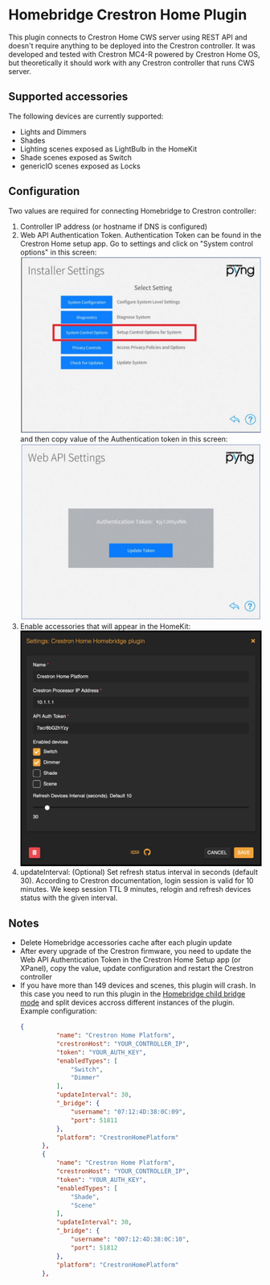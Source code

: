 
# Homebridge Crestron Home Plugin

This plugin connects to Crestron Home CWS server using REST API and doesn't require anything to be deployed into the Crestron controller. It was developed and tested with Crestron MC4-R powered by Crestron Home OS, but theoretically it should work with any Crestron controller that runs CWS server.

## Supported accessories
The following devices are currently supported:
* Lights and Dimmers
* Shades
* Lighting scenes exposed as LightBulb in the HomeKit
* Shade scenes exposed as Switch 
* genericIO scenes exposed as Locks

## Configuration
Two values are required for connecting Homebridge to Crestron controller:
1. Controller IP address (or hostname if DNS is configured)
2. Web API Authentication Token.
   Authentication Token can be found in the Crestron Home setup app. Go to settings and click on "System control options" in this screen:
   ![alt text](img/installer-setting.jpg)
   and then copy value of the Authentication token in this screen:
   ![alt text](img/api-token.jpg)
3. Enable accessories that will appear in the HomeKit:
   ![alt text](img/config.jpg)
4. updateInterval: (Optional) Set refresh status interval in seconds (default 30). According to Crestron documentation, login session is valid for 10 minutes. We keep session TTL 9 minutes, relogin and refresh devices status with the given interval.

## Notes
* Delete Homebridge accessories cache after each plugin update
* After every upgrade of the Crestron firmware, you need to update the Web API Authentication Token in the Crestron Home Setup app (or XPanel), copy the value, update configuration and restart the Crestron controller
* If you have more than 149 devices and scenes, this plugin will crash. In this case you need to run this plugin in the [Homebridge child bridge mode](https://github.com/homebridge/homebridge/wiki/Child-Bridges) and split devices accross different instances of the plugin. Example configuration:
  ```json
  {
            "name": "Crestron Home Platform",
            "crestronHost": "YOUR_CONTROLLER_IP",
            "token": "YOUR_AUTH_KEY",
            "enabledTypes": [
                "Switch",
                "Dimmer"
            ],
            "updateInterval": 30,
            "_bridge": {
                "username": "07:12:4D:38:0C:09",
                "port": 51811
            },
            "platform": "CrestronHomePlatform"
        },
        {
            "name": "Crestron Home Platform",
            "crestronHost": "YOUR_CONTROLLER_IP",
            "token": "YOUR_AUTH_KEY",
            "enabledTypes": [
                "Shade",
                "Scene"
            ],
            "updateInterval": 30,
            "_bridge": {
                "username": "007:12:4D:38:0C:10",
                "port": 51812
            },
            "platform": "CrestronHomePlatform"
        },
   ```
   

